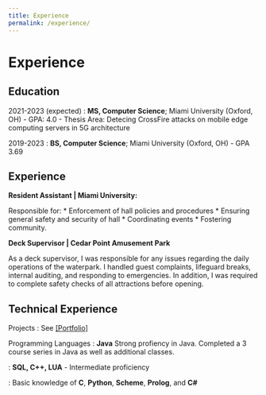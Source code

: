 ```yaml
---
title: Experience
permalink: /experience/
---
```

# Experience

Education
---------

2021-2023 (expected)
:   **MS, Computer Science**; Miami University (Oxford, OH)
	- GPA: 4.0
    - Thesis Area: Detecing CrossFire attacks on mobile edge computing servers in 5G architecture

2019-2023
:   **BS, Computer Science**; Miami University (Oxford, OH)
	- GPA 3.69

Experience
----------

**Resident Assistant | Miami University:**

Responsible for:
	* Enforcement of hall policies and procedures
	* Ensuring general safety and security of hall
	* Coordinating events
	* Fostering community.

**Deck Supervisor | Cedar Point Amusement Park**

As a deck supervisor, I was responsible for any issues regarding the daily operations of the waterpark. I handled guest complaints, lifeguard breaks, internal auditing, and responding to emergencies. In addition, I was required to complete safety checks of all attractions before opening.

Technical Experience
--------------------

Projects
:   See [[Portfolio]](/portfolio)

Programming Languages
:   **Java** Strong profiency in Java.  Completed a 3 course series in Java as well as additional classes.

:   **SQL, C++, LUA** - Intermediate proficiency 

:   Basic knowledge of **C**, **Python**, **Scheme**, **Prolog**, and **C#**